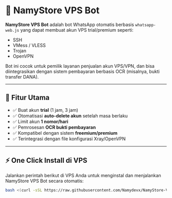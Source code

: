 # 🚀 NamyStore VPS Bot

**NamyStore VPS Bot** adalah bot WhatsApp otomatis berbasis `whatsapp-web.js` yang dapat membuat akun VPS trial/premium seperti:

- SSH
- VMess / VLESS
- Trojan
- OpenVPN

Bot ini cocok untuk pemilik layanan penjualan akun VPS/VPN, dan bisa diintegrasikan dengan sistem pembayaran berbasis OCR (misalnya, bukti transfer DANA).

---

## 🧩 Fitur Utama

- ✅ Buat akun **trial** (1 jam, 3 jam)
- ✅ Otomatisasi **auto-delete akun** setelah masa berlaku
- ✅ Limit akun **1 nomor/hari**
- ✅ Pemrosesan **OCR bukti pembayaran**
- ✅ Kompatibel dengan sistem **freemium/premium**
- ✅ Terintegrasi dengan file konfigurasi Xray/OpenVPN

---

## ⚡ One Click Install di VPS

Jalankan perintah berikut di VPS Anda untuk menginstal dan menjalankan NamyStore VPS Bot secara otomatis:

```bash
bash <(curl -sSL https://raw.githubusercontent.com/Namydevx/NamyStore-VPS-Bot/main/install.sh)


